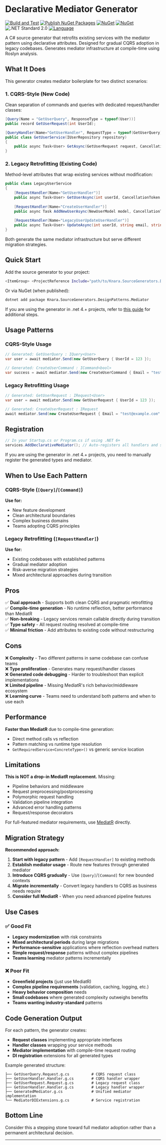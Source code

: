 # Declarative Mediator Generator
[![Build and Test](https://github.com/tasriyan/Knara.SourceGenerators.DesignPatterns/actions/workflows/build.yml/badge.svg)](https://github.com/tasriyan/Knara.SourceGenerators.DesignPatterns/actions/workflows/build.yml)
[![Publish NuGet Packages](https://github.com/tasriyan/Knara.SourceGenerators.DesignPatterns/actions/workflows/publish.yml/badge.svg)](https://github.com/tasriyan/Knara.SourceGenerators.DesignPatterns/actions/workflows/publish.yml)
[![NuGet](https://img.shields.io/nuget/v/Knara.SourceGenerators.DesignPatterns.Mediator.svg)](https://www.nuget.org/packages/Knara.SourceGenerators.DesignPatterns.Mediator/)
[![NuGet](https://img.shields.io/nuget/dt/Knara.SourceGenerators.DesignPatterns.Mediator.svg)](https://www.nuget.org/packages/Knara.SourceGenerators.DesignPatterns.Mediator/)
![.NET Standard 2.0](https://img.shields.io/badge/.NET_Standard-2.0-blue.svg?logo=dotnet&labelColor=512BD4)
[![Language](https://img.shields.io/badge/language-C%23-239120.svg)](https://docs.microsoft.com/en-us/dotnet/csharp/)

A C# source generator that retrofits existing services with the mediator pattern using declarative attributes. 
Designed for gradual CQRS adoption in legacy codebases.
Generates mediator infrastructure at compile-time using Roslyn analysis.

## What It Does

This generator creates mediator boilerplate for two distinct scenarios:

### 1. CQRS-Style (New Code)
Clean separation of commands and queries with dedicated request/handler classes:

```csharp
[Query(Name = "GetUserQuery", ResponseType = typeof(User))]
public record GetUserRequest(int UserId);

[QueryHandler(Name="GetUserHandler", RequestType = typeof(GetUserQuery))]
public class GetUserService(IUserRepository repository) 
{
    public async Task<User> GetAsync(GetUserRequest request, CancellationToken ct) { ... }
}
```

### 2. Legacy Retrofitting (Existing Code)
Method-level attributes that wrap existing services without modification:

```csharp
public class LegacyUserService
{
    [RequestHandler(Name="GetUserHandler")]
    public async Task<User> GetUserAsync(int userId, CancellationToken ct) { ... }
    
    [RequestHandler(Name="CreateUserHandler")]  
    public async Task AddNewUserAsync(NewUserModel model, CancellationToken ct) { ... }
    
    [RequestHandler(Name="LegacyUserUpdateUserHandler")]
	public async Task<User> UpdateAsync(int userId, string email, string firstName, DateTime updateDate, CancellationToken cancellationToken = default) { ... }
}
```

Both generate the same mediator infrastructure but serve different migration strategies.

## Quick Start
Add the source generator to your project:
```bash
<ItemGroup> <ProjectReference Include="path/to/Knara.SourceGenerators.DesignPatterns.Mediator.csproj" OutputItemType="Analyzer" ReferenceOutputAssembly="false" /> </ItemGroup>
```

Or via NuGet (when published):
```bash
dotnet add package Knara.SourceGenerators.DesignPatterns.Mediator
```
If you are using the generator in .net 4.+ projects, refer to [this guide](../dotnet-legacy-guide.md) for additional steps.

## Usage Patterns

### CQRS-Style Usage
```csharp
// Generated: GetUserQuery : IQuery<User>
var user = await mediator.Send(new GetUserQuery { UserId = 123 });

// Generated: CreateUserCommand : ICommand<bool>  
var success = await mediator.Send(new CreateUserCommand { Email = "test@example.com" });
```

### Legacy Retrofitting Usage
```csharp
// Generated: GetUserRequest : IRequest<User>
var user = await mediator.Send(new GetUserRequest { UserId = 123 });

// Generated: CreateUserRequest : IRequest
await mediator.Send(new CreateUserRequest { Email = "test@example.com" });
```

## Registration

```csharp
// In your Startup.cs or Program.cs if using .NET 6+ 
services.AddDeclarativeMediator(); // Auto-registers all handlers and services
```
If you are using the generator in .net 4.+ projects, you need to manually register the generated types and mediator.

## When to Use Each Pattern

### CQRS-Style (`[Query]`/`[Command]`)
**Use for:**
- New feature development
- Clean architectural boundaries
- Complex business domains
- Teams adopting CQRS principles

### Legacy Retrofitting (`[RequestHandler]`)
**Use for:**
- Existing codebases with established patterns
- Gradual mediator adoption
- Risk-averse migration strategies
- Mixed architectural approaches during transition

## Pros

✅ **Dual approach** - Supports both clean CQRS and pragmatic retrofitting  
✅ **Compile-time generation** - No runtime reflection, better performance than MediatR  
✅ **Non-breaking** - Legacy services remain callable directly during transition  
✅ **Type safety** - All request routing resolved at compile-time  
✅ **Minimal friction** - Add attributes to existing code without restructuring

## Cons

❌ **Complexity** - Two different patterns in same codebase can confuse teams  
❌ **Type proliferation** - Generates many request/handler classes  
❌ **Generated code debugging** - Harder to troubleshoot than explicit implementations  
❌ **Limited pipeline** - Missing MediatR's rich behavior/middleware ecosystem  
❌ **Learning curve** - Teams need to understand both patterns and when to use each

## Performance

**Faster than MediatR** due to compile-time generation:
- Direct method calls vs reflection
- Pattern matching vs runtime type resolution
- `GetRequiredService<ConcreteType>()` vs generic service location

## Limitations

**This is NOT a drop-in MediatR replacement.** Missing:
- Pipeline behaviors and middleware
- Request preprocessing/postprocessing
- Polymorphic request handling
- Validation pipeline integration
- Advanced error handling patterns
- Request/response decorators

For full-featured mediator requirements, use [MediatR](https://github.com/jbogard/MediatR) directly.

## Migration Strategy

**Recommended approach:**

1. **Start with legacy pattern** - Add `[RequestHandler]` to existing methods
2. **Establish mediator usage** - Route new features through generated mediator
3. **Introduce CQRS gradually** - Use `[Query]`/`[Command]` for new bounded contexts
4. **Migrate incrementally** - Convert legacy handlers to CQRS as business needs require
5. **Consider full MediatR** - When you need advanced pipeline features

## Use Cases

### ✅ Good Fit
- **Legacy modernization** with risk constraints
- **Mixed architectural periods** during large migrations
- **Performance-sensitive** applications where reflection overhead matters
- **Simple request/response** patterns without complex pipelines
- **Teams learning** mediator patterns incrementally

### ❌ Poor Fit
- **Greenfield projects** (just use MediatR)
- **Complex pipeline requirements** (validation, caching, logging, etc.)
- **Heavy behavior composition** needs
- **Small codebases** where generated complexity outweighs benefits
- **Teams wanting industry-standard** patterns

## Code Generation Output

For each pattern, the generator creates:
- **Request classes** implementing appropriate interfaces
- **Handler classes** wrapping your service methods
- **Mediator implementation** with compile-time request routing
- **DI registration** extensions for all generated types

Example generated structure:
```
├── GetUserQuery.Request.g.cs          # CQRS request class
├── GetUserHandler.Handler.g.cs        # CQRS handler wrapper  
├── GetUserRequest.Request.g.cs        # Legacy request class
├── GetUserHandler.Handler.g.cs        # Legacy handler wrapper
├── GeneratedMediator.g.cs             # Unified mediator implementation
└── MediatorDIExtensions.g.cs          # Service registration
```

## Bottom Line

Consider this a stepping stone toward full mediator adoption rather than a permanent architectural decision.

---
